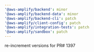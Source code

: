```yaml
---
'@aws-amplify/backend': minor
'@aws-amplify/backend-data': minor
'@aws-amplify/backend-cli': patch
'@aws-amplify/client-config': patch
'@aws-amplify/integration-tests': patch
'@aws-amplify/sandbox': patch
---
```


re-increment versions for PR# 1397
